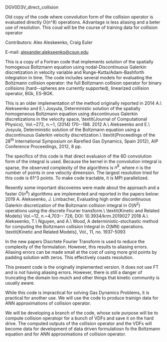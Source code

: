 DGV0D3V_direct_collision

Old copy of the code where convolution form of the collision operator is evaluated directly O(n^8) operations. Advantage is less aliasing and a beter use of resolution. This coud will be the course of training data for collision operator

Contributors: Alex Aleskeenko, Craig Euler

E-mail: alexander.alekseenko@csun.edu

This is a copy of a Fortran code that implements solution of the spatially homogeous Boltzmann equation using 
nodal-Discontinuous Galerkin discretization in velocity variable and Runge-Kutta/Adam-Bashforth integration in time. 
The code includes several models for evaluating the Boltzmann collision operator: the full Boltzmann collision operator 
for binary collisions (hard--spheres are currently supported), linearized collision operator, BGk, ES-BGK.

This is an older implementation of the method originally reported in 
2014 A.\ Alekseenko and E.\ Josyula, Deterministic solution of the spatially homogeneous Boltzmann equation using discontinuous Galerkin discretizations in the velocity space, \textit{Journal of Computational Physics}, Vol.~272, n.~1, (2014) 170--188.
2012 A.\ Alekseenko and E.\ Josyula, Deterministic solution of the Boltzmann equation using a discontinuous Galerkin velocity discretization.\ \textit{Proceedings of the $28^{\mathrm{th}}$ International Symposium on Rarefied Gas Dynamics, Spain 2012}, AIP Conference Proceedings, 2012, 8 pp.

The specifics of this code is that direct evaluaion of the 6D convolution form of the integral is used. Because the kernel in the convolution integral is sparse, the observed complexity of the algorithms is $n^8$, where $n$ is the number of points in one velocity dimension. The largest resolution tried for this code is 61^3 points. To make code tractable, it is MPI parallelized. 

Resently some important discoveires were made about the approach and a faster $O(n^6)$ algorithms are implemented and reported in the papers below:
2019 A. Alekseenko, J. Limbacher, Evaluating high order discontinuous Galerkin discretization of the Boltzmann collision integral in $O(N^2)$ operations using the discrete Fourier transform.\ \textit{Kinetic and Related Models} Vol.~12, n.~4,703-- 726, DOI: 10.3934/krm.2019027
2018 A.\ Alekseenko, T.\ Nguyen, and A.\ Wood, A deterministic-stochastic method for computing the Boltzmann collision Integral in $O(MN)$ operations. \textit{Kinetic and Related Models}, Vol., 11, no. 1937-5093

In the new papers Discrtete Fourier Transform is used to reduce the complexity of the formulation. However, this results to aliasing errors. Aliasing errors can be made small at the cost of using more grid points by padding solution with zeros. This effectively coasts resolution. 

This present code is the originally implemented version. It does not use FT and is not having aliasing errors. However, there is still a danger of truncating the domain too muich and other things that kinetic community is usually aware. 

While this code is impractical for solving Gas Dynamics Problems, it is practical for another use. We will use the code to produce trainign data for ANN approximations of collision operator. 

We will be developing a branch of the code, whose sole purpose will be to compute collision operatopr for a bunch of VDFs and save it on the hard drive. The computed outputs of the collision operator and the VDFs will become data for development of data driven formulatiosn fo the Boltzmann equation and for ANN approximations of collision operator. 
